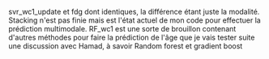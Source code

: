 svr_wc1_update et fdg dont identiques, la différence étant juste la modalité.
Stacking n'est pas finie mais est l'état actuel de mon code pour effectuer la prédiction multimodale.
RF_wc1 est une sorte de brouillon contenant d'autres méthodes pour faire la prédiction de l'âge que je vais tester suite une discussion avec Hamad, 
à savoir Random forest et gradient boost
